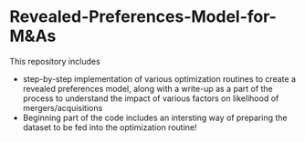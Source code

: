 # Revealed-Preferences-Model-for-M&As
This repository includes
- step-by-step implementation of various optimization routines to create a revealed preferences model, along with a write-up as a part of the process to understand the impact of various factors on likelihood of mergers/acquisitions
- Beginning part of the code includes an intersting way of preparing the dataset to be fed into the optimization routine!
